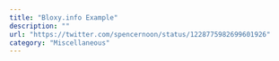 ```yaml
---
title: "Bloxy.info Example"
description: ""
url: "https://twitter.com/spencernoon/status/1228775982699601926"
category: "Miscellaneous"
---
```

